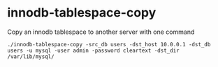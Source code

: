 # innodb-tablespace-copy
Copy an innodb tablespace to another server with one command


````./innodb-tablespace-copy -src_db users -dst_host 10.0.0.1 -dst_db users -u mysql -user admin -password cleartext -dst_dir /var/lib/mysql/ ````
